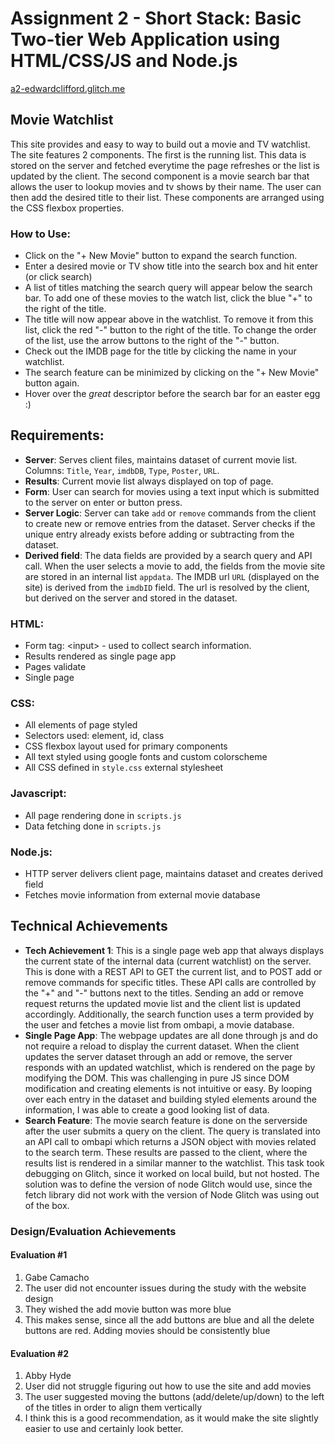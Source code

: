 Assignment 2 - Short Stack: Basic Two-tier Web Application using HTML/CSS/JS and Node.js  
===

[a2-edwardclifford.glitch.me](a2-edwardclifford.glitch.me)

## Movie Watchlist
This site provides and easy to way to build out a movie and TV watchlist. The site features 2 components. The first is the running list. This data is stored on the server and fetched everytime the page refreshes or the list is updated by the client. The second component is a movie search bar that allows the user to lookup movies and tv shows by their name. The user can then add the desired title to their list. These components are arranged using the CSS flexbox properties.

### How to Use:
- Click on the "+ New Movie" button to expand the search function.
- Enter a desired movie or TV show title into the search box and hit enter (or click search)
- A list of titles matching the search query will appear below the search bar. To add one of these movies to the watch list, click the blue "+" to the right of the title.
- The title will now appear above in the watchlist. To remove it from this list, click the red "-" button to the right of the title. To change the order of the list, use the arrow buttons to the right of the "-" button.
- Check out the IMDB page for the title by clicking the name in your watchlist.
- The search feature can be minimized by clicking on the "+ New Movie" button again.
- Hover over the *great* descriptor before the search bar for an easter egg :)

## Requirements:
- **Server**: Serves client files, maintains dataset of current movie list. Columns: `Title`, `Year`, `imdbDB`, `Type`, `Poster`, `URL`.
- **Results**: Current movie list always displayed on top of page.
- **Form**: User can search for movies using a text input which is submitted to the server on enter or button press.
- **Server Logic**: Server can take `add` or `remove` commands from the client to create new or remove entries from the dataset. Server checks if the unique entry already exists before adding or subtracting from the dataset.
- **Derived field**: The data fields are provided by a search query and API call. When the user selects a movie to add, the fields from the movie site are stored in an internal list `appdata`. The IMDB url `URL` (displayed on the site) is derived from the `imdbID` field. The url is resolved by the client, but derived on the server and stored in the dataset.

### HTML:
- Form tag: \<input> - used to collect search information.
- Results rendered as single page app
- Pages validate
- Single page

### CSS:
- All elements of page styled
- Selectors used: element, id, class
- CSS flexbox layout used for primary components
- All text styled using google fonts and custom colorscheme
- All CSS defined in `style.css` external stylesheet

### Javascript:
- All page rendering done in `scripts.js`
- Data fetching done in `scripts.js`

### Node.js:
- HTTP server delivers client page, maintains dataset and creates derived field
- Fetches movie information from external movie database

## Technical Achievements
- **Tech Achievement 1**: This is a single page web app that always displays the current state of the internal data (current watchlist) on the server. This is done with a REST API to GET the current list, and to POST add or remove commands for specific titles. These API calls are controlled by the "+" and "-" buttons next to the titles. Sending an add or remove request returns the updated movie list and the client list is updated accordingly. Additionally, the search function uses a term provided by the user and fetches a movie list from ombapi, a movie database.
- **Single Page App**: The webpage updates are all done through js and do not require a reload to display the current dataset. When the client updates the server dataset through an add or remove, the server responds with an updated watchlist, which is rendered on the page by modifying the DOM. This was challenging in pure JS since DOM modification and creating elements is not intuitive or easy. By looping over each entry in the dataset and building styled elements around the information, I was able to create a good looking list of data.
- **Search Feature**: The movie search feature is done on the serverside after the user submits a query on the client. The query is translated into an API call to ombapi which returns a JSON object with movies related to the search term. These results are passed to the client, where the results list is rendered in a similar manner to the watchlist. This task took debugging on Glitch, since it worked on local build, but not hosted. The solution was to define the version of node Glitch would use, since the fetch library did not work with the version of Node Glitch was using out of the box.

### Design/Evaluation Achievements

#### Evaluation #1
1. Gabe Camacho
2. The user did not encounter issues during the study with the website design
3. They wished the add movie button was more blue
4. This makes sense, since all the add buttons are blue and all the delete buttons are red. Adding movies should be consistently blue

#### Evaluation #2
1. Abby Hyde
2. User did not struggle figuring out how to use the site and add movies
3. The user suggested moving the buttons (add/delete/up/down) to the left of the titles in order to align them vertically
4. I think this is a good recommendation, as it would make the site slightly easier to use and certainly look better.
